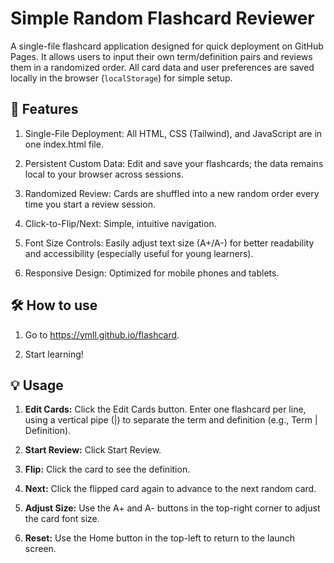 # Simple Random Flashcard Reviewer

A single-file flashcard application designed for quick deployment on GitHub Pages. It allows users to input their own term/definition pairs and reviews them in a randomized order. All card data and user preferences are saved locally in the browser (`localStorage`) for simple setup.

## 🚀 Features

1. Single-File Deployment: All HTML, CSS (Tailwind), and JavaScript are in one index.html file.

1. Persistent Custom Data: Edit and save your flashcards; the data remains local to your browser across sessions.

1. Randomized Review: Cards are shuffled into a new random order every time you start a review session.

1. Click-to-Flip/Next: Simple, intuitive navigation.

1. Font Size Controls: Easily adjust text size (A+/A-) for better readability and accessibility (especially useful for young learners).

1. Responsive Design: Optimized for mobile phones and tablets.

## 🛠️ How to use

1. Go to https://ymll.github.io/flashcard.

1. Start learning!


## 💡 Usage

1. **Edit Cards:** Click the Edit Cards button. Enter one flashcard per line, using a vertical pipe (|) to separate the term and definition (e.g., Term | Definition).

1. **Start Review:** Click Start Review.

1. **Flip:** Click the card to see the definition.

1. **Next:** Click the flipped card again to advance to the next random card.

1. **Adjust Size:** Use the A+ and A- buttons in the top-right corner to adjust the card font size.

1. **Reset:** Use the Home button in the top-left to return to the launch screen.